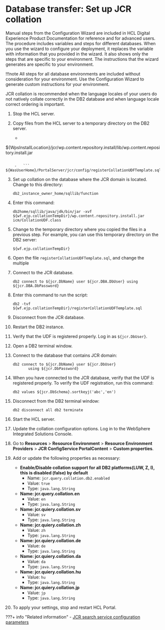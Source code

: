 # Database transfer: Set up JCR collation

Manual steps from the Configuration Wizard are included in HCL Digital Experience Product Documentation for reference and for advanced users. The procedure includes variables and steps for different databases. When you use the wizard to configure your deployment, it replaces the variable with information that you provided in the wizard. It also shows only the steps that are specific to your environment. The instructions that the wizard generates are specific to your environment.

!!!note
    All steps for all database environments are included without consideration for your environment. Use the Configuration Wizard to generate custom instructions for your environment.

JCR collation is recommended when the language locales of your users do not natively collate correctly in the DB2 database and when language locale correct ordering is important.

1.  Stop the HCL server.

2.  Copy files from the HCL server to a temporary directory on the DB2 server.

    -   ```
${WpsInstallLocation}/jcr/wp.content.repository.install/lib/wp.content.repository.install.jar
```

    -   ```
${WasUserHome}/PortalServer/jcr/config/registerCollationUDFTemplate.sql
```

3.  Set up collation on the database where the JCR domain is located. Change to this directory:

    ```
    db2_instance_owner_home/sqllib/function
    ```

4.  Enter this command:

    ```
    db2home/sqllib/java/jdk/bin/jar -xvf ${wf.ejp.collationTempDir}/wp.content.repository.install.jar icm/CollationUDF.class 
    ```

5.  Change to the temporary directory where you copied the files in a previous step. For example, you can use this temporary directory on the DB2 server:

    ```
    ${wf.ejp.collationTempDir}
    ```

6.  Open the file `registerCollationUDFTemplate.sql`, and change the multiple

7.  Connect to the JCR database.

    ```
    db2 connect to ${jcr.DbName} user ${jcr.DBA.DbUser} using ${jcr.DBA.DbPassword}
    ```

8.  Enter this command to run the script:

    ```
    db2 -tvf ${wf.ejp.collationTempDir}/registerCollationUDFTemplate.sql
    ```

9.  Disconnect from the JCR database.

10. Restart the DB2 instance.

11. Verify that the UDF is registered properly. Log in as `${jcr.DbUser}`.

12. Open a DB2 terminal window.

13. Connect to the database that contains JCR domain:

    ```
    db2 connect to ${jcr.DbName} user ${jcr.DbUser} 
           using ${jcr.DbPassword}
    ```

14. When you have connected to the JCR database, verify that the UDF is registered properly. To verify the UDF registration, run this command:

    ```
    db2 values ${jcr.DbSchema}.sortkeyj('abc','en')
    ```

15. Disconnect from the DB2 terminal window:

    ```
    db2 disconnect all db2 terminate
    ```

16. Start the HCL server.

17. Update the collation configuration options. Log in to the WebSphere Integrated Solutions Console.

18. Go to **Resources** \> **Resource Environment** \> **Resource Environment Providers** \> **JCR ConfigService PortalContent** \> **Custom properties**.

19. Add or update the following properties as necessary:

    -   **Enable/Disable collation support for all DB2 platforms\(LUW, Z, I\), this is disabled \(false\) by default**
        -   Name: `jcr.query.collation.db2.enabled`
        -   Value: `true`
        -   Type: `java.lang.String`
    -   **Name: jcr.query.collation.en**
        -   Value: `en`
        -   Type: `java.lang.String`
    -   **Name: jcr.quiery.collation.sv**
        -   Value: `sv`
        -   Type: `java.lang.String`
    -   **Name: jcr.quiery.collation.zh**
        -   Value: `zh`
        -   Type: `java.lang.String`
    -   **Name: jcr.quiery.collation.de**
        -   Value: `de`
        -   Type: `java.lang.String`
    -   **Name: jcr.quiery.collation.da**
        -   Value: `da`
        -   Type: `java.lang.String`
    -   **Name: jcr.quiery.collation.hu**
        -   Value: `hu`
        -   Type: `java.lang.String`
    -   **Name: jcr.quiery.collation.jp**
        -   Value: `jp`
        -   Type: `java.lang.String`
20. To apply your settings, stop and restart HCL Portal.



???+ info "Related information" 
    -   [JCR search service configuration parameters](../../../../build_sites/search/portal_search/administer_portal_search/search_service_params/jcr_srrcfgsrvc.md)


